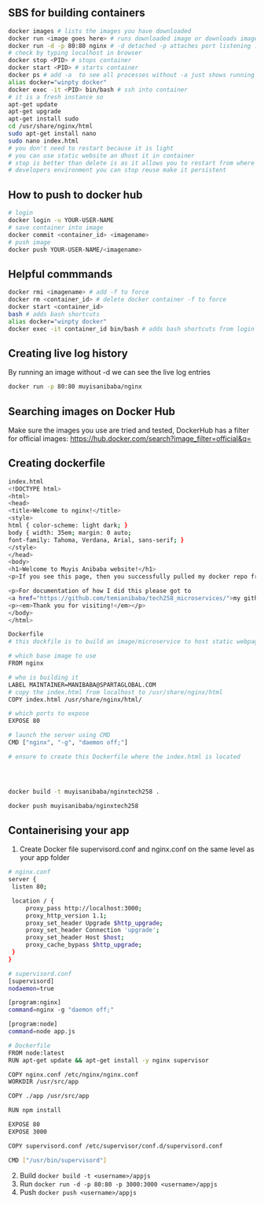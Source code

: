 ## SBS for building containers
```bash
docker images # lists the images you have downloaded
docker run <image goes here> # runs downloaded image or downloads image to run  
docker run -d -p 80:80 nginx # -d detached -p attaches port listening : go to port
# check by typing localhost in browser
docker stop <PID> # stops container
docker start <PID> # starts container
docker ps # add -a  to see all processes without -a just shows running processes
alias docker="winpty docker"
docker exec -it <PID> bin/bash # ssh into container
# it is a fresh instance so
apt-get update
apt-get upgrade
apt-get install sudo
cd /usr/share/nginx/html
sudo apt-get install nano
sudo nano index.html
# you don't need to restart because it is light
# you can use static website an dhost it in container
# stop is better than delete is as it allows you to restart from where you left off
# developers environment you can stop reuse make it persistent
```
## How to push to docker hub
```bash
# login
docker login -u YOUR-USER-NAME
# save container into image
docker commit <container_id> <imagename>
# push image
docker push YOUR-USER-NAME/<imagename>
```
## Helpful commmands
```bash
docker rmi <imagename> # add -f to force
docker rm <container_id> # delete docker container -f to force
docker start <container_id>
bash # adds bash shortcuts
alias docker="winpty docker"
docker exec -it container_id bin/bash # adds bash shortcuts from login
```
## Creating live log history
By running an image without -d we can see the live log entries
```bash
docker run -p 80:80 muyisanibaba/nginx
```
## Searching images on Docker Hub
Make sure the images you use are tried and tested, DockerHub has a filter for official images: https://hub.docker.com/search?image_filter=official&q=<br>
## Creating dockerfile

```bash
index.html
<!DOCTYPE html>
<html>
<head>
<title>Welcome to nginx!</title>
<style>
html { color-scheme: light dark; }
body { width: 35em; margin: 0 auto;
font-family: Tahoma, Verdana, Arial, sans-serif; }
</style>
</head>
<body>
<h1>Welcome to Muyis Anibaba website!</h1>
<p>If you see this page, then you successfully pulled my docker repo from docke>

<p>For documentation of how I did this please got to
<a href="https://github.com/temianibaba/tech258_microservices/">my github repo.>
<p><em>Thank you for visiting!</em></p>
</body>
</html>

Dockerfile
# this dockfile is to build an image/microservice to host static webpage

# which base image to use
FROM nginx

# who is building it
LABEL MAINTAINER=MANIBABA@SPARTAGLOBAL.COM
# copy the index.html from localhost to /usr/share/nginx/html
COPY index.html /usr/share/nginx/html/

# which ports to expose
EXPOSE 80

# launch the server using CMD
CMD ["nginx", "-g", "daemon off;"]

# ensure to create this Dockerfile where the index.html is located




docker build -t muyisanibaba/nginxtech258 .

docker push muyisanibaba/nginxtech258
```
## Containerising your app
1. Create Docker file supervisord.conf and nginx.conf on the same level as your app folder
```bash
# nginx.conf
server {
 listen 80;

 location / {
     proxy_pass http://localhost:3000;
     proxy_http_version 1.1;
     proxy_set_header Upgrade $http_upgrade;
     proxy_set_header Connection 'upgrade';
     proxy_set_header Host $host;
     proxy_cache_bypass $http_upgrade;
 }
}

# supervisord.conf
[supervisord]
nodaemon=true

[program:nginx]
command=nginx -g "daemon off;"

[program:node]
command=node app.js

# Dockerfile
FROM node:latest
RUN apt-get update && apt-get install -y nginx supervisor

COPY nginx.conf /etc/nginx/nginx.conf
WORKDIR /usr/src/app

COPY ./app /usr/src/app

RUN npm install

EXPOSE 80
EXPOSE 3000

COPY supervisord.conf /etc/supervisor/conf.d/supervisord.conf

CMD ["/usr/bin/supervisord"]
```
2. Build `docker build -t <username>/appjs`
3. Run `docker run -d -p 80:80 -p 3000:3000 <username>/appjs`
4. Push `docker push <username>/appjs`